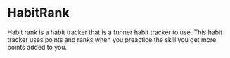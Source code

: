# HabitRank
Habit rank is a habit tracker that is a funner habit tracker to use. This habit tracker uses points and ranks when you preactice the skill you get more points added to you.
